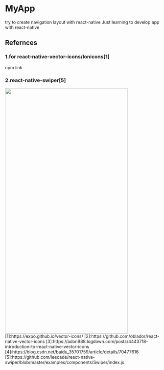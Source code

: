 # MyApp
try to create navigation layout with react-native
Just learning to develop app with react-native

## Refernces
### 1.for react-native-vector-icons/Ionicons[1]
npm link
### 2.react-native-swiper[5]

<img src="https://github.com/yasamhung/MyApp/display/AppImage1.png" width="400" height="800"/>
[1]:https://expo.github.io/vector-icons/
[2]:https://github.com/oblador/react-native-vector-icons
[3]:https://adon988.logdown.com/posts/4443718-introduction-to-react-native-vector-icons
[4]:https://blog.csdn.net/baidu_35701759/article/details/70477616
[5]:https://github.com/leecade/react-native-swiper/blob/master/examples/components/Swiper/index.js
